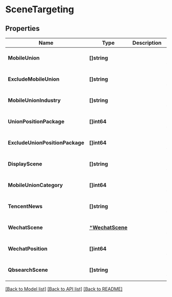 # SceneTargeting

## Properties
Name | Type | Description | Notes
------------ | ------------- | ------------- | -------------
**MobileUnion** | **[]string** |  | [optional] [default to null]
**ExcludeMobileUnion** | **[]string** |  | [optional] [default to null]
**MobileUnionIndustry** | **[]string** |  | [optional] [default to null]
**UnionPositionPackage** | **[]int64** |  | [optional] [default to null]
**ExcludeUnionPositionPackage** | **[]int64** |  | [optional] [default to null]
**DisplayScene** | **[]string** |  | [optional] [default to null]
**MobileUnionCategory** | **[]int64** |  | [optional] [default to null]
**TencentNews** | **[]string** |  | [optional] [default to null]
**WechatScene** | [***WechatScene**](wechat_scene.md) |  | [optional] [default to null]
**WechatPosition** | **[]int64** |  | [optional] [default to null]
**QbsearchScene** | **[]string** |  | [optional] [default to null]

[[Back to Model list]](../README.md#documentation-for-models) [[Back to API list]](../README.md#documentation-for-api-endpoints) [[Back to README]](../README.md)


